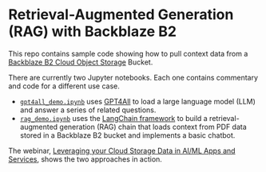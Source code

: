 # Retrieval-Augmented Generation (RAG) with Backblaze B2

This repo contains sample code showing how to pull context data from a [Backblaze B2 Cloud Object Storage](https://www.backblaze.com/cloud-storage) Bucket.

There are currently two Jupyter notebooks. Each one contains commentary and code for a different use case.

* [`gpt4all_demo.ipynb`](gpt4all_demo.ipynb) uses [GPT4All](https://www.nomic.ai/gpt4all) to load a large language model (LLM) and answer a series of related questions.
* [`rag_demo.ipynb`](rag_demo.ipynb) uses the [LangChain framework](https://github.com/langchain-ai/langchain) to build a retrieval-augmented generation (RAG) chain that loads context from PDF data stored in a Backblaze B2 bucket and implements a basic chatbot.

[//]: # (* [`rag_history.ipynb`]&#40;rag_history.ipynb&#41; builds on `rag_demo.ipynb`, adding chat history to the RAG chain.)
                                                           
The webinar, [Leveraging your Cloud Storage Data in AI/ML Apps and Services](https://www.youtube.com/watch?v=WpOl1Y8IWhw), shows the two approaches in action.

